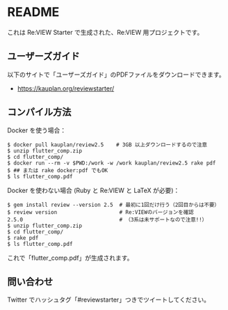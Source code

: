 # README

これは Re:VIEW Starter で生成された、Re:VIEW 用プロジェクトです。


## ユーザーズガイド

以下のサイトで「ユーザーズガイド」のPDFファイルをダウンロードできます。

- https://kauplan.org/reviewstarter/


## コンパイル方法

Docker を使う場合：

```terminal
$ docker pull kauplan/review2.5    # 3GB 以上ダウンロードするので注意
$ unzip flutter_comp.zip
$ cd flutter_comp/
$ docker run --rm -v $PWD:/work -w /work kauplan/review2.5 rake pdf
$ ## または rake docker:pdf でもOK
$ ls flutter_comp.pdf
```

Docker を使わない場合 (Ruby と Re:VIEW と LaTeX が必要)：

```terminal
$ gem install review --version 2.5  # 最初に1回だけ行う（2回目からは不要）
$ review version                    # Re:VIEWのバージョンを確認
2.5.0                               # （3系は未サポートなので注意!!）
$ unzip flutter_comp.zip
$ cd flutter_comp/
$ rake pdf
$ ls flutter_comp.pdf
```

これで「flutter_comp.pdf」が生成されます。


## 問い合わせ

Twitter でハッシュタグ「#reviewstarter」つきでツイートしてください。
